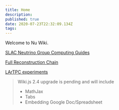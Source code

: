 ```yaml
---
title: Home
description: 
published: true
date: 2020-07-23T22:32:09.134Z
tags: 
---
```


Welcome to Nu Wiki.

[SLAC Neutrino Group Computing Guides](/guides)

[Full Reconstruction Chain](/chain)

[LArTPC experiments](/experiments)

> Wiki.js 2.4 upgrade is pending and will include
> - MathJax
> - Tabs
> - Embedding Google Doc/Spreadsheet
